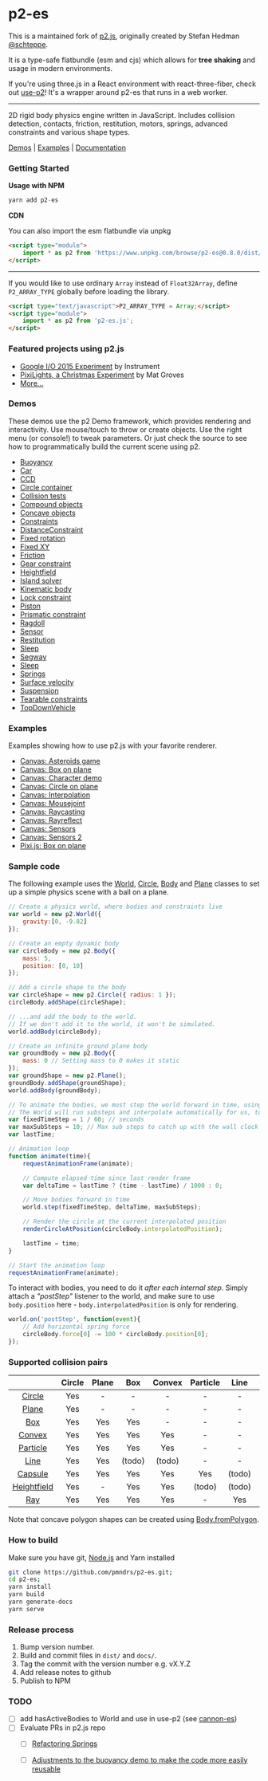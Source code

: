 p2-es
=====

This is a maintained fork of [p2.js](https://github.com/schteppe/p2.js), originally created by Stefan Hedman [@schteppe](https://github.com/schteppe).

It is a type-safe flatbundle (esm and cjs) which allows for **tree shaking** and usage in modern environments.

If you're using three.js in a React environment with react-three-fiber, check out [use-p2](https://github.com/pmndrs/use-p2)! It's a wrapper around p2-es that runs in a web worker.

---

2D rigid body physics engine written in JavaScript. Includes collision detection, contacts, friction, restitution, motors, springs, advanced constraints and various shape types.

[Demos](#demos) | [Examples](#examples) | [Documentation](http://pmndrs.github.io/p2-es/docs/)

### Getting Started

**Usage with NPM**

```ts
yarn add p2-es
```

**CDN**

You can also import the esm flatbundle via unpkg

```html
<script type="module">
    import * as p2 from 'https://www.unpkg.com/browse/p2-es@0.8.0/dist/p2-es.js';
</script>
```

---

If you would like to use ordinary `Array` instead of `Float32Array`, define `P2_ARRAY_TYPE` globally before loading the library.

```html
<script type="text/javascript">P2_ARRAY_TYPE = Array;</script>
<script type="module">
    import * as p2 from 'p2-es.js';
</script>
```

### Featured projects using p2.js

* [Google I/O 2015 Experiment](http://www.chromeexperiments.com/detail/io-2015-experiment) by Instrument
* [PixiLights, a Christmas Experiment](http://christmasexperiments.com/experiments/11) by Mat Groves
* [More...](https://github.com/schteppe/p2.js/wiki/Projects-using-p2.js)

### Demos

These demos use the p2 Demo framework, which provides rendering and interactivity. Use mouse/touch to throw or create objects. Use the right menu (or console!) to tweak parameters. Or just check the source to see how to programmatically build the current scene using p2.

* [Buoyancy](http://pmndrs.github.io/p2-es/demos/buoyancy.html)
* [Car](http://pmndrs.github.io/p2-es/demos/car.html)
* [CCD](http://pmndrs.github.io/p2-es/demos/ccd.html)
* [Circle container](http://pmndrs.github.io/p2-es/demos/circles.html)
* [Collision tests](http://pmndrs.github.io/p2-es/demos/collisions.html)
* [Compound objects](http://pmndrs.github.io/p2-es/demos/compound.html)
* [Concave objects](http://pmndrs.github.io/p2-es/demos/concave.html)
* [Constraints](http://pmndrs.github.io/p2-es/demos/constraints.html)
* [DistanceConstraint](http://pmndrs.github.io/p2-es/demos/distanceConstraint.html)
* [Fixed rotation](http://pmndrs.github.io/p2-es/demos/fixedRotation.html)
* [Fixed XY](http://pmndrs.github.io/p2-es/demos/fixedXY.html)
* [Friction](http://pmndrs.github.io/p2-es/demos/friction.html)
* [Gear constraint](http://pmndrs.github.io/p2-es/demos/gearConstraint.html)
* [Heightfield](http://pmndrs.github.io/p2-es/demos/heightfield.html)
* [Island solver](http://pmndrs.github.io/p2-es/demos/islandSolver.html)
* [Kinematic body](http://pmndrs.github.io/p2-es/demos/kinematic.html)
* [Lock constraint](http://pmndrs.github.io/p2-es/demos/lock.html)
* [Piston](http://pmndrs.github.io/p2-es/demos/piston.html)
* [Prismatic constraint](http://pmndrs.github.io/p2-es/demos/prismatic.html)
* [Ragdoll](http://pmndrs.github.io/p2-es/demos/ragdoll.html)
* [Sensor](http://pmndrs.github.io/p2-es/demos/removeSensor.html)
* [Restitution](http://pmndrs.github.io/p2-es/demos/restitution.html)
* [Sleep](http://pmndrs.github.io/p2-es/demos/sleep.html)
* [Segway](http://pmndrs.github.io/p2-es/demos/segway.html)
* [Sleep](http://pmndrs.github.io/p2-es/demos/sleep.html)
* [Springs](http://pmndrs.github.io/p2-es/demos/springs.html)
* [Surface velocity](http://pmndrs.github.io/p2-es/demos/surfaceVelocity.html)
* [Suspension](http://pmndrs.github.io/p2-es/demos/suspension.html)
* [Tearable constraints](http://pmndrs.github.io/p2-es/demos/tearable.html)
* [TopDownVehicle](http://pmndrs.github.io/p2-es/demos/topDownVehicle.html)

### Examples

Examples showing how to use p2.js with your favorite renderer.

* [Canvas: Asteroids game](http://pmndrs.github.io/p2-es/examples/canvas/asteroids.html)
* [Canvas: Box on plane](http://pmndrs.github.io/p2-es/examples/canvas/box.html)
* [Canvas: Character demo](http://pmndrs.github.io/p2-es/examples/canvas/character.html)
* [Canvas: Circle on plane](http://pmndrs.github.io/p2-es/examples/canvas/circle.html)
* [Canvas: Interpolation](http://pmndrs.github.io/p2-es/examples/canvas/interpolation.html)
* [Canvas: Mousejoint](http://pmndrs.github.io/p2-es/examples/canvas/mouseJoint.html)
* [Canvas: Raycasting](http://pmndrs.github.io/p2-es/examples/canvas/raycasting.html)
* [Canvas: Rayreflect](http://pmndrs.github.io/p2-es/examples/canvas/rayreflect.html)
* [Canvas: Sensors](http://pmndrs.github.io/p2-es/examples/canvas/sensors.html)
* [Canvas: Sensors 2](http://pmndrs.github.io/p2-es/examples/canvas/sensors2.html)
* [Pixi.js: Box on plane](http://pmndrs.github.io/p2-es/examples/pixijs/box.html)

### Sample code
The following example uses the [World](http://pmndrs.github.io/p2-es/docs/classes/World.html), [Circle](http://pmndrs.github.io/p2-es/docs/classes/Circle.html), [Body](http://pmndrs.github.io/p2-es/docs/classes/Body.html) and [Plane](http://pmndrs.github.io/p2-es/docs/classes/Plane.html) classes to set up a simple physics scene with a ball on a plane.

```js
// Create a physics world, where bodies and constraints live
var world = new p2.World({
    gravity:[0, -9.82]
});

// Create an empty dynamic body
var circleBody = new p2.Body({
    mass: 5,
    position: [0, 10]
});

// Add a circle shape to the body
var circleShape = new p2.Circle({ radius: 1 });
circleBody.addShape(circleShape);

// ...and add the body to the world.
// If we don't add it to the world, it won't be simulated.
world.addBody(circleBody);

// Create an infinite ground plane body
var groundBody = new p2.Body({
    mass: 0 // Setting mass to 0 makes it static
});
var groundShape = new p2.Plane();
groundBody.addShape(groundShape);
world.addBody(groundBody);

// To animate the bodies, we must step the world forward in time, using a fixed time step size.
// The World will run substeps and interpolate automatically for us, to get smooth animation.
var fixedTimeStep = 1 / 60; // seconds
var maxSubSteps = 10; // Max sub steps to catch up with the wall clock
var lastTime;

// Animation loop
function animate(time){
	requestAnimationFrame(animate);

    // Compute elapsed time since last render frame
    var deltaTime = lastTime ? (time - lastTime) / 1000 : 0;

    // Move bodies forward in time
    world.step(fixedTimeStep, deltaTime, maxSubSteps);

    // Render the circle at the current interpolated position
    renderCircleAtPosition(circleBody.interpolatedPosition);

    lastTime = time;
}

// Start the animation loop
requestAnimationFrame(animate);
```

To interact with bodies, you need to do it *after each internal step*. Simply attach a *"postStep"* listener to the world, and make sure to use ```body.position``` here - ```body.interpolatedPosition``` is only for rendering.

```js
world.on('postStep', function(event){
    // Add horizontal spring force
    circleBody.force[0] -= 100 * circleBody.position[0];
});
```

### Supported collision pairs

|                                                                              | Circle | Plane | Box       | Convex | Particle | Line   | Capsule | Heightfield | Ray    |
| :--------------------------------------------------------------------------: |:------:|:-----:|:---------:|:------:|:--------:|:------:|:-------:|:-----------:|:------:|
| [Circle](http://pmndrs.github.io/p2-es/docs/classes/Circle.html)           | Yes    | -     | -         | -      | -        | -      | -       | -           | -      |
| [Plane](http://pmndrs.github.io/p2-es/docs/classes/Plane.html)             | Yes    | -     | -         | -      | -        | -      | -       | -           | -      |
| [Box](http://pmndrs.github.io/p2-es/docs/classes/Box.html)                 | Yes    | Yes   | Yes       | -      | -        | -      | -       | -           | -      |
| [Convex](http://pmndrs.github.io/p2-es/docs/classes/Convex.html)           | Yes    | Yes   | Yes       | Yes    | -        | -      | -       | -           | -      |
| [Particle](http://pmndrs.github.io/p2-es/docs/classes/Particle.html)       | Yes    | Yes   | Yes       | Yes    | -        | -      | -       | -           | -      |
| [Line](http://pmndrs.github.io/p2-es/docs/classes/Line.html)               | Yes    | Yes   | (todo)    | (todo) | -        | -      | -       | -           | -      |
| [Capsule](http://pmndrs.github.io/p2-es/docs/classes/Capsule.html)         | Yes    | Yes   | Yes       | Yes    | Yes      | (todo) | Yes     | -           | -      |
| [Heightfield](http://pmndrs.github.io/p2-es/docs/classes/Heightfield.html) | Yes    | -     | Yes       | Yes    | (todo)   | (todo) | (todo)  | -           | -      |
| [Ray](http://pmndrs.github.io/p2-es/docs/classes/Ray.html)                 | Yes    | Yes   | Yes       | Yes    | -        | Yes    | Yes     | Yes         | -      |

Note that concave polygon shapes can be created using [Body.fromPolygon](http://pmndrs.github.io/p2-es/docs/classes/Body.html#method_fromPolygon).

### How to build

Make sure you have git, [Node.js](http://nodejs.org) and Yarn installed

```sh
git clone https://github.com/pmndrs/p2-es.git;
cd p2-es;
yarn install
yarn build
yarn generate-docs
yarn serve
```

### Release process

1. Bump version number.
2. Build and commit files in ```dist/``` and ```docs/```.
3. Tag the commit with the version number e.g. vX.Y.Z
4. Add release notes to github
5. Publish to NPM

### TODO

- [ ] add hasActiveBodies to World and use in use-p2 (see [cannon-es](https://github.com/pmndrs/cannon-es/blob/master/src/world/World.ts#L868)) 
- [ ] Evaluate PRs in p2.js repo
  - [ ] [Refactoring Springs](https://github.com/schteppe/p2.js/pull/148)
  - [ ] [Adjustments to the buoyancy demo to make the code more easily reusable](https://github.com/schteppe/p2.js/pull/263)

